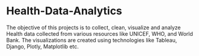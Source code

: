 # Health-Data-Analytics
The objective of this projects is to collect, clean, visualize and analyze Health data collected from various resources like UNICEF, WHO, and World Bank.  The visualizations are created using technologies like Tableau, Django, Plotly, Matplotlib etc.
